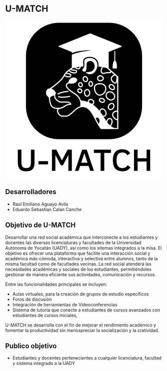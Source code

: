# **U-MATCH** 

![alt text.](./DOCUMENTACIÓN/Recursos%20graficos/Diseño%20del%20proyecto/LogoUMATCH-black3.3.png)



## **Desarrolladores**  
- Raul Emiliano Aguayo Avila
- Eduardo Sebastian Calan Canche 


## **Objetivo de U-MATCH** 
Desarrollar una red social académica que interconecte a los estudiantes y docentes las diversas licenciaturas y facultades de la Universidad Autónoma de Yucatán (UADY), asi como los sitemas integrados a la misa. El objetivo es ofrecer una plataforma que facilite una interacción social y académica más cómoda, interactiva y selectiva entre alumnos, tanto de la misma facultad como de facultades vecinas. La red social atenderá las necesidades académicas y sociales de los estudiantes, permitiéndoles gestionar de manera eficiente sus actividades, comunicación y recursos. 

Entre las funcionalidades principales se incluyen: 
- Aulas virtuales, para la creación de grupos de estudio específicos
- Foros de discusión
- Integración de herramientas de Videoconferencias
- Sistema de tutoría que conecte a estudiantes de cursos avanzados con estudiantes de cursos iniciales, 

U-MATCH se desarrolla con el fin de mejorar el rendimiento académico y fomentar la productividad sin menospreciar la socialización y la cratividad.



## **Publico objetivo** 
- Estudiantes y docentes pertenecientes a cualquier licenciatura, facultad y sistema integrado a la UADY
